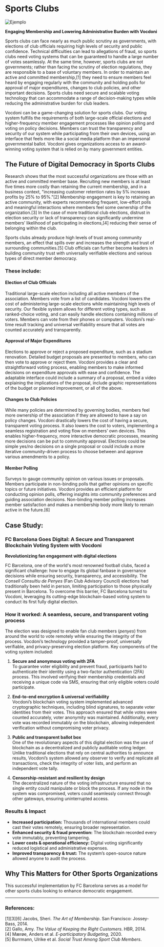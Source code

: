 # Sports Clubs

![Ejemplo](/assets/online-voting.avif)

**Engaging Membership and Lowering Administrative Burden with Vocdoni**

Sports clubs can face nearly as much public scrutiny as governments, with elections of club officials requiring high levels of security and public confidence. Technical difficulties can lead to allegations of fraud, so sports clubs need voting systems that can be guaranteed to handle a large number of votes seamlessly. At the same time, however, sports clubs are not governments; rather than facing the scrutiny of election regulations, they are responsible to a base of voluntary members. In order to maintain an active and committed membership,[1] they need to ensure members feel heard by engaging regularly with the community and holding polls for approval of major expenditures, changes to club policies, and other important decisions. Sports clubs need secure and scalable voting technology that can accommodate a range of decision-making types while reducing the administrative burden for club leaders.

Vocdoni can be a game-changing solution for sports clubs. Our voting system fulfills the requirements of both large-scale official elections and higher-frequency member engagement processes like opinion polling and voting on policy decisions. Members can trust the transparency and security of our system while participating from their own devices, using an interface that feels more like a social media platform than an impersonal governmental ballot. Vocdoni gives organizations access to an award-winning voting system that is relied on by many government entities.

## The Future of Digital Democracy in Sports Clubs

Research shows that the most successful organizations are those with an active and committed member base. Recruiting new members is at least five times more costly than retaining the current membership, and in a business context, "increasing customer retention rates by 5% increases profits by 25% to 95%."[2] Membership engagement is key to retaining an active community, with experts recommending frequent, low-effort polls and meaningful interactions where members feel some ownership of the organization.[3] In the case of more traditional club elections, distrust in election security or lack of transparency can significantly undermine members’ likelihood of participating in elections,[4] reducing their sense of belonging within the club.

Sports clubs already produce high levels of trust among community members, an effect that spills over and increases the strength and trust of surrounding communities.[5] Club officials can further become leaders in building community trust with universally verifiable elections and various types of direct member democracy.

### These include:

#### **Election of Club Officials**

Traditional large-scale election including all active members of the association. Members vote from a list of candidates. Vocdoni lowers the cost of administering large-scale elections while maintaining high levels of security. Our flexible system allows for different voting types, such as ranked-choice voting, and can easily handle elections containing millions of voters. Members can vote from their phones or computers. Vocdoni’s real-time result tracking and universal verifiability ensure that all votes are counted accurately and transparently.

#### **Approval of Major Expenditures**

Elections to approve or reject a proposed expenditure, such as a stadium renovation. Detailed budget proposals are presented to members, who can then vote to approve or reject them. Vocdoni provides a clear and straightforward voting process, enabling members to make informed decisions on expenditure approvals with ease and confidence. The adaptable interface could include a summary of a proposal, embed a video explaining the implications of the proposal, include graphic representations of the budget or planned improvement, or all of the above.

#### **Changes to Club Policies**

While many policies are determined by governing bodies, members feel more ownership of the association if they are allowed to have a say on policy changes. Vocdoni drastically lowers the cost of having a secure, transparent voting process. It also lowers the cost to voters, implementing a seamless registration and voting flow on members’ own devices. This enables higher-frequency, more interactive democratic processes, meaning more decisions can be put to community approval. Elections could be simple yes/no decisions on a single proposal or could include a more iterative community-driven process to choose between and approve various amendments to a policy.

#### **Member Polling**

Surveys to gauge community opinion on various issues or proposals. Members participate in non-binding polls that gather opinions on specific topics or future initiatives. Vocdoni provides an efficient platform for conducting opinion polls, offering insights into community preferences and guiding association decisions. Non-binding member polling increases member satisfaction and makes a membership body more likely to remain active in the future.[6]

## Case Study:

### **FC Barcelona Goes Digital: A Secure and Transparent Blockchain Voting System with Vocdoni**

**Revolutionizing fan engagement with digital elections**

FC Barcelona, one of the world's most renowned football clubs, faced a significant challenge: how to engage its global fanbase in governance decisions while ensuring security, transparency, and accessibility. The _Consell Consultiu de Penyes_ (Fan Club Advisory Council) elections had traditionally been held in person, limiting participation to those physically present in Barcelona. To overcome this barrier, FC Barcelona turned to Vocdoni, leveraging its cutting-edge blockchain-based voting system to conduct its first fully digital election.

### **How it worked: A seamless, secure, and transparent voting process**

The election was designed to enable fan club members (_penyes_) from around the world to vote remotely while ensuring the integrity of the process. Vocdoni’s technology provided a tamper-proof, universally verifiable, and privacy-preserving election platform. Key components of the voting system included:

1. **Secure and anonymous voting with 2FA**  
   To guarantee voter eligibility and prevent fraud, participants had to authenticate their identity using a two-factor authentication (2FA) process. This involved verifying their membership credentials and receiving a unique code via SMS, ensuring that only eligible voters could participate.

2. **End-to-end encryption & universal verifiability**  
   Vocdoni’s blockchain voting system implemented advanced cryptographic techniques, including blind signatures, to separate voter identities from their votes. This approach ensured that while votes were counted accurately, voter anonymity was maintained. Additionally, every vote was recorded immutably on the blockchain, allowing independent verification without compromising voter privacy.

3. **Public and transparent ballot box**  
   One of the revolutionary aspects of this digital election was the use of blockchain as a decentralized and publicly auditable voting ledger. Unlike traditional elections that rely on central authorities to announce results, Vocdoni’s system allowed any observer to verify and replicate all transactions, check the integrity of voter lists, and perform an independent vote tally.

4. **Censorship-resistant and resilient by design**  
   The decentralized nature of the voting infrastructure ensured that no single entity could manipulate or block the process. If any node in the system was compromised, voters could seamlessly connect through other gateways, ensuring uninterrupted access.

### **Results & Impact**

- **Increased participation:** Thousands of international members could cast their votes remotely, ensuring broader representation.
- **Enhanced security & fraud prevention:** The blockchain recorded every vote immutably, preventing tampering.
- **Lower costs & operational efficiency:** Digital voting significantly reduced logistical and administrative expenses.
- **Improved transparency & trust:** The system’s open-source nature allowed anyone to audit the process.

## **Why This Matters for Other Sports Organizations**

This successful implementation by FC Barcelona serves as a model for other sports clubs looking to enhance democratic engagement.

---

### References:

[1][3][6] Jacobs, Sheri. _The Art of Membership_. San Francisco: Jossey-Bass, 2014.  
[2] Gallo, Amy. _The Value of Keeping the Right Customers_. HBR, 2014.  
[4] Mærøe, Anders et al. _E-participatory Budgeting_, 2020.  
[5] Burrmann, Ulrike et al. _Social Trust Among Sport Club Members_.
